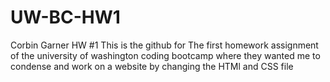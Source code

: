 # UW-BC-HW1
Corbin Garner
HW #1
This is the github for The first homework assignment of the university of washington coding bootcamp
where they wanted me to condense and work on a website by changing the HTMl and CSS file

